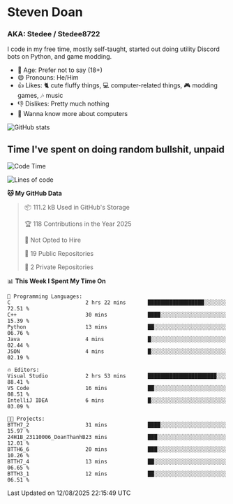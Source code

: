 # Steven Doan
### AKA: Stedee / Stedee8722
I code in my free time, mostly self-taught, started out doing utility Discord bots on Python, and game modding.

- 🤔 Age: Prefer not to say (18+)
- 😄 Pronouns: He/Him
- 👍 Likes: 🐈 cute fluffy things, 💻 computer-related things, 🎮 modding games, 🎶 music
- 👎 Dislikes: Pretty much nothing
- 🥹 Wanna know more about computers

![GitHub stats](https://github-readme-stats-iota-mocha-40.vercel.app/api?username=Stedee8722&show=prs_merged,prs_merged_percentage&show_icons=true&theme=transparent)

## Time I've spent on doing random bullshit, unpaid
<!--START_SECTION:Time I've spent on doing random bullshit, unpaid-->
![Code Time](http://img.shields.io/badge/Code%20Time-304%20hrs%2033%20mins-blue)

![Lines of code](https://img.shields.io/badge/From%20Hello%20World%20I%27ve%20Written-87.0%20thousand%20lines%20of%20code-blue)

**🐱 My GitHub Data** 

> 📦 111.2 kB Used in GitHub's Storage 
 > 
> 🏆 118 Contributions in the Year 2025
 > 
> 🚫 Not Opted to Hire
 > 
> 📜 19 Public Repositories 
 > 
> 🔑 2 Private Repositories 
 > 
📊 **This Week I Spent My Time On** 

```text
💬 Programming Languages: 
C                        2 hrs 22 mins       ██████████████████░░░░░░░   72.51 % 
C++                      30 mins             ████░░░░░░░░░░░░░░░░░░░░░   15.39 % 
Python                   13 mins             ██░░░░░░░░░░░░░░░░░░░░░░░   06.76 % 
Java                     4 mins              █░░░░░░░░░░░░░░░░░░░░░░░░   02.44 % 
JSON                     4 mins              █░░░░░░░░░░░░░░░░░░░░░░░░   02.19 % 

🔥 Editors: 
Visual Studio            2 hrs 53 mins       ██████████████████████░░░   88.41 % 
VS Code                  16 mins             ██░░░░░░░░░░░░░░░░░░░░░░░   08.51 % 
IntelliJ IDEA            6 mins              █░░░░░░░░░░░░░░░░░░░░░░░░   03.09 % 

🐱‍💻 Projects: 
BTTH7_2                  31 mins             ████░░░░░░░░░░░░░░░░░░░░░   15.97 % 
24H1B_23110006_DoanThanhB23 mins             ███░░░░░░░░░░░░░░░░░░░░░░   12.01 % 
BTTH6_6                  20 mins             ███░░░░░░░░░░░░░░░░░░░░░░   10.26 % 
BTTH7_4                  13 mins             ██░░░░░░░░░░░░░░░░░░░░░░░   06.65 % 
BTTH3_1                  12 mins             ██░░░░░░░░░░░░░░░░░░░░░░░   06.51 % 
```


 Last Updated on 12/08/2025 22:15:49 UTC
<!--END_SECTION:Time I've spent on doing random bullshit, unpaid-->
